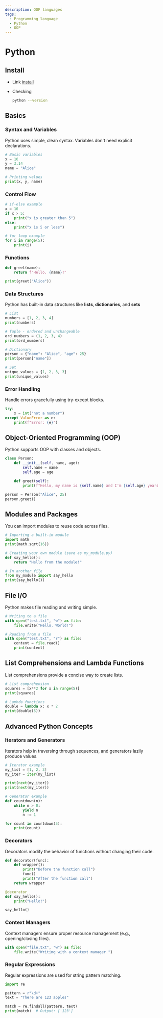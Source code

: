```yaml
---
description: OOP languages
tags:
  - Programming language
  - Python
  - OOP
---
```


# Python

## Install

- Link [install](https://www.python.org/downloads/)
- Checking

  ```bash
  python --version
  ```

## Basics

### Syntax and Variables

Python uses simple, clean syntax. Variables don't need explicit declarations.

```python
# Basic variables
x = 10
y = 3.14
name = "Alice"

# Printing values
print(x, y, name)
```

### Control Flow

```python
# if-else example
x = 10
if x > 5:
    print("x is greater than 5")
else:
    print("x is 5 or less")

# for loop example
for i in range(5):
    print(i)
```

### Functions

```python
def greet(name):
    return f"Hello, {name}!"

print(greet("Alice"))
```

### Data Structures

Python has built-in data structures like **lists**, **dictionaries**, and **sets**

```python
# List
numbers = [1, 2, 3, 4]
print(numbers)

# Tuple - ordered and unchangeable
ord_numbers = (1, 2, 3, 4)
print(ord_numbers)

# Dictionary
person = {"name": "Alice", "age": 25}
print(person["name"])

# Set
unique_values = {1, 2, 3, 3}
print(unique_values)
```

### Error Handling

Handle errors gracefully using try-except blocks.

```python
try:
    x = int("not a number")
except ValueError as e:
    print(f"Error: {e}")
```

## Object-Oriented Programming (OOP)

Python supports OOP with classes and objects.

```python
class Person:
    def __init__(self, name, age):
        self.name = name
        self.age = age

    def greet(self):
        print(f"Hello, my name is {self.name} and I'm {self.age} years old.")

person = Person("Alice", 25)
person.greet()
```

## Modules and Packages

You can import modules to reuse code across files.

```python
# Importing a built-in module
import math
print(math.sqrt(16))

# Creating your own module (save as my_module.py)
def say_hello():
    return "Hello from the module!"

# In another file
from my_module import say_hello
print(say_hello())
```

## File I/O

Python makes file reading and writing simple.

```python
# Writing to a file
with open("test.txt", "w") as file:
    file.write("Hello, World!")

# Reading from a file
with open("test.txt", "r") as file:
    content = file.read()
    print(content)
```

## List Comprehensions and Lambda Functions

List comprehensions provide a concise way to create lists.

```python
# List comprehension
squares = [x**2 for x in range(5)]
print(squares)

# Lambda functions
double = lambda x: x * 2
print(double(5))
```

## Advanced Python Concepts

### Iterators and Generators

Iterators help in traversing through sequences, and generators lazily produce values.

```python
# Iterator example
my_list = [1, 2, 3]
my_iter = iter(my_list)

print(next(my_iter))
print(next(my_iter))

# Generator example
def countdown(n):
    while n > 0:
        yield n
        n -= 1

for count in countdown(5):
    print(count)
```

### Decorators

Decorators modify the behavior of functions without changing their code.

```python
def decorator(func):
    def wrapper():
        print("Before the function call")
        func()
        print("After the function call")
    return wrapper

@decorator
def say_hello():
    print("Hello!")

say_hello()
```

### Context Managers

Context managers ensure proper resource management (e.g., opening/closing files).

```python
with open("file.txt", "w") as file:
    file.write("Writing with a context manager.")
```

### Regular Expressions

Regular expressions are used for string pattern matching.

```python
import re

pattern = r"\d+"
text = "There are 123 apples"

match = re.findall(pattern, text)
print(match)  # Output: ['123']
```
